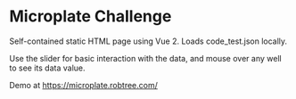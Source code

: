 # Microplate Challenge

Self-contained static HTML page using Vue 2. Loads code_test.json locally.

Use the slider for basic interaction with the data, and mouse over any well to see its data value.

Demo at https://microplate.robtree.com/